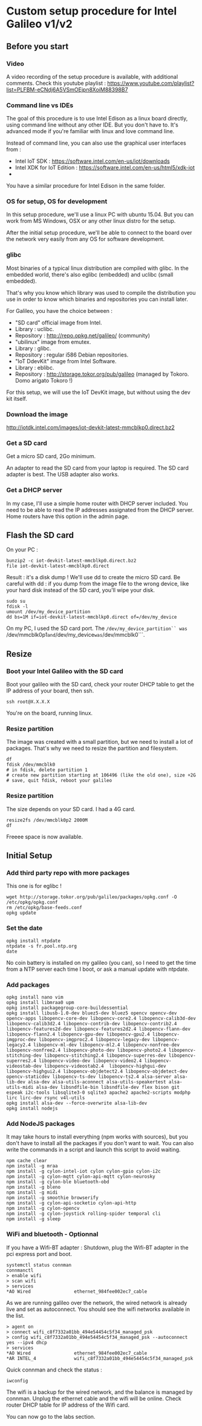 # Custom setup procedure for Intel Galileo v1/v2

## Before you start

### Video

A video recording of the setup procedure is available, with additional comments. Check this youtube playlist : https://www.youtube.com/playlist?list=PLFBM-eCNdj6A5VSmOEjpn8XoiM88398B7

### Command line vs IDEs

The goal of this procedure is to use Intel Edison as a linux board directly, using command line without any other IDE. But you don't have to. It's advanced mode if you're familiar with linux and love command line.

Instead of command line, you can also use the graphical user interfaces from :
* Intel IoT SDK : https://software.intel.com/en-us/iot/downloads
* Intel XDK for IoT Edition : https://software.intel.com/en-us/html5/xdk-iot
* 
You have a similar procedure for Intel Edison in the same folder.

### OS for setup, OS for development
In this setup procedure, we'll use a linux PC with ubuntu 15.04. But you can work from MS Windows, OSX or any other linux distro for the setup.

After the initial setup procedure, we'll be able to connect to the board over the network very easily from any OS for software development.

### glibc 

Most binaries of a typical linux distribution are compiled with glibc.
In the embedded world, there's also eglibc (embedded) and uclibc (small embedded).

That's why you know which library was used to compile the distribution
you use in order to know which binaries and repositories you can install later.

For Galileo, you have the choice between :
* "SD card" official image from Intel.
*  Library : uclibc.
*  Repository : http://repo.opkg.net/galileo/ (community)
* "ubilinux" image from emutex.
*  Library : glibc.
*  Repository : regular i586 Debian repositories.
* "IoT DdevKit" image from Intel Software.
*  Library : eblibc.
*  Repository : http://storage.tokor.org/pub/galileo (managed by Tokoro. Domo arigato Tokoro !)

For this setup, we will use the IoT DevKit image, but without using the dev kit itself.

### Download the image

http://iotdk.intel.com/images/iot-devkit-latest-mmcblkp0.direct.bz2

### Get a SD card

Get a micro SD card, 2Go minimum.

An adapter to read the SD card from your laptop is required. The SD card adapter is best. The USB adapter also works.

### Get a DHCP server

In my case, I'll use a simple home router with DHCP server included.
You need to be able to read the IP addresses assignated from the DHCP server.
Home routers have this option in the admin page.

## Flash the SD card

On your PC :
```
bunzip2 -c iot-devkit-latest-mmcblkp0.direct.bz2
file iot-devkit-latest-mmcblkp0.direct
```
Result : it's a disk dump ! We'll use dd to create the micro SD card.
Be careful with dd : if you dump from the image file to the wrong device, like your hard disk instead of the SD card, you'll wipe your disk.
```
sudo su
fdisk -l
umount /dev/my_device_partition
dd bs=1M if=iot-devkit-latest-mmcblkp0.direct of=/dev/my_device
```
On my PC, I used the SD card port.
The ```/dev/my_device_partition`` was ```/dev/mmcblk0p1```
and ```/dev/my_device``` was ```/dev/mmcblk0```.

## Resize

### Boot your Intel Galileo with the SD card

Boot your galileo with the SD card, check your router DHCP table to get the IP address of your board, then ssh.
```
ssh root@X.X.X.X
```
You're on the board, running linux.

### Resize partition

The image was created with a small partition, but we need to install a lot of packages.
That's why we need to resize the partition and filesystem.
```
df
fdisk /dev/mmcblk0
# in fdisk, delete partition 1
# create new partition starting at 106496 (like the old one), size +2G
# save, quit fdisk, reboot your galileo
```

### Resize partition
The size depends on your SD card. I had a 4G card.
```
resize2fs /dev/mmcblk0p2 2000M
df
```
Freeee space is now available.


## Initial Setup

### Add third party repo with more packages
This one is for eglibc !
```
wget http://storage.tokor.org/pub/galileo/packages/opkg.conf -O /etc/opkg/opkg.conf
rm /etc/opkg/base-feeds.conf
opkg update
```
### Set the date
```
opkg install ntpdate
ntpdate -s fr.pool.ntp.org
date
```
No coin battery is installed on my galileo (you can),
so I need to get the time from a NTP server
each time I boot, or ask a manual update with ntpdate.

### Add packages

```
opkg install nano vim
opkg install libmraa0 upm
opkg install packagegroup-core-buildessential
opkg install libusb-1.0-dev bluez5-dev bluez5 opencv opencv-dev opencv-apps libopencv-core-dev libopencv-core2.4 libopencv-calib3d-dev libopencv-calib3d2.4 libopencv-contrib-dev libopencv-contrib2.4 libopencv-features2d-dev libopencv-features2d2.4 libopencv-flann-dev libopencv-flann2.4 libopencv-gpu-dev libopencv-gpu2.4 libopencv-imgproc-dev libopencv-imgproc2.4 libopencv-legacy-dev libopencv-legacy2.4 libopencv-ml-dev libopencv-ml2.4 libopencv-nonfree-dev libopencv-nonfree2.4 libopencv-photo-dev libopencv-photo2.4 libopencv-stitching-dev libopencv-stitching2.4 libopencv-superres-dev libopencv-superres2.4 libopencv-video-dev libopencv-video2.4 libopencv-videostab-dev libopencv-videostab2.4  libopencv-highgui-dev  libopencv-highgui2.4 libopencv-objdetect2.4 libopencv-objdetect-dev opencv-staticdev libopencv-ts-dev libopencv-ts2.4 alsa-server alsa-lib-dev alsa-dev alsa-utils-aconnect alsa-utils-speakertest alsa-utils-midi alsa-dev libsndfile-bin libsndfile-dev flex bison git espeak i2c-tools libsqlite3-0 sqlite3 apache2 apache2-scripts modphp lirc lirc-dev rsync v4l-utils 
opkg install alsa-dev --force-overwrite alsa-lib-dev
opkg install nodejs
```

### Add NodeJS packages
It may take hours to install everything (npm works with sources), but you don't have to install all the packages if you don't want to wait.
You can also write the commands in a script and launch this script to avoid waiting.
```
npm cache clear
npm install -g mraa
npm install -g cylon-intel-iot cylon cylon-gpio cylon-i2c
npm install -g cylon-mqtt cylon-api-mqtt cylon-neurosky
npm install -g cylon-ble bluetooth-obd
npm install -g bleno
npm install -g midi
npm install -g smoothie browserify 
npm install -g cylon-api-socketio cylon-api-http
npm install -g cylon-opencv
npm install -g cylon-joystick rolling-spider temporal cli
npm install -g sleep
```

### WiFi and bluetooth - Optionnal

If you have a Wifi-BT adapter :
Shutdown, plug the Wifi-BT adapter in the pci express port and boot.
```
systemctl status connman
connmanctl
> enable wifi
> scan wifi
> services
*AO Wired                ethernet_984fee002ec7_cable
```

As we are running galileo over the network,
the wired network is already live and set as autoconnect.
You should see the wifi networks available in the list.
```
> agent on
> connect wifi_c8f7332a01bb_494e54454c5f34_managed_psk
> config wifi_c8f7332a01bb_494e54454c5f34_managed_psk --autoconnect yes --ipv4 dhcp
> services
*AO Wired                ethernet_984fee002ec7_cable
*AR INTEL_4              wifi_c8f7332a01bb_494e54454c5f34_managed_psk
```
Quick connman and check the status :
```
iwconfig
```
The wifi is a backup for the wired network, and the balance is managed by connman.
Unplug the ethernet cable and the wifi will be online. Check router DHCP table for IP address of the Wifi card.

You can now go to the labs section.

